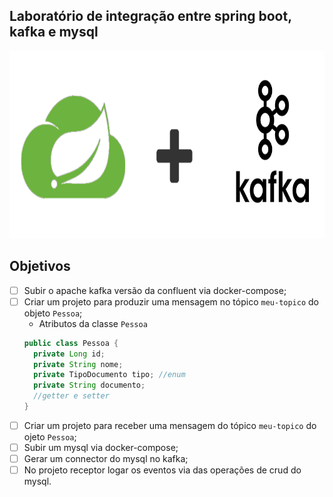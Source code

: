 ## Laboratório de integração entre spring boot, kafka e mysql

<p align="center">
  <img height="300" src="./imagem.png">
</p>

## Objetivos
- [ ] Subir o apache kafka versão da confluent via docker-compose;
- [ ] Criar um projeto para produzir uma mensagem no tópico `meu-topico` do objeto `Pessoa`;
  - Atributos da classe `Pessoa`
  ```java
  public class Pessoa {
    private Long id;
    private String nome;
    private TipoDocumento tipo; //enum
    private String documento;
    //getter e setter
  }
  ```
- [ ] Criar um projeto para receber uma mensagem do tópico `meu-topico` do ojeto `Pessoa`;
- [ ] Subir um mysql via docker-compose;
- [ ] Gerar um connector do mysql no kafka;
- [ ] No projeto receptor logar os eventos via das operações de crud do mysql.
